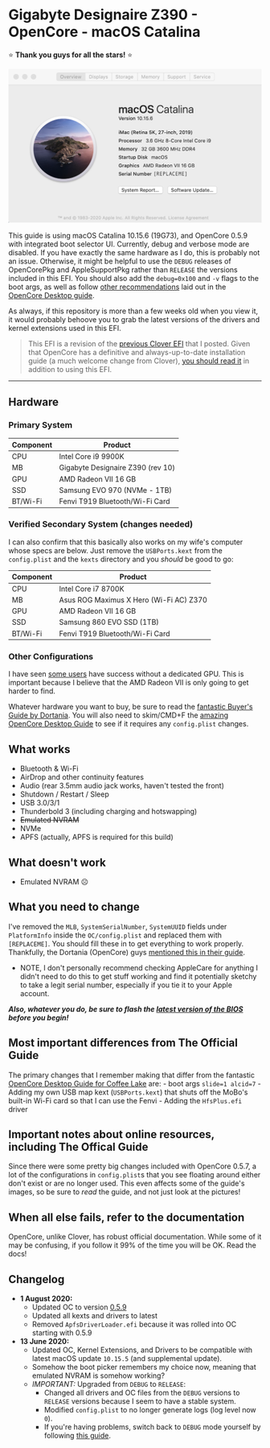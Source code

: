 # Gigabyte Designaire Z390 - OpenCore - macOS Catalina
⭐️ **Thank you guys for all the stars!** ⭐️

!["About this Mac" screenshot](about_screenshot.png)

This guide is using macOS Catalina 10.15.6 (19G73), and OpenCore 0.5.9 with integrated boot selector UI. Currently, debug and verbose mode are disabled. If you have exactly the same hardware as I do, this is probably not an issue. Otherwise, it might be helpful to use the `DEBUG` releases of OpenCorePkg and AppleSupportPkg rather than `RELEASE` the versions included in this EFI. You should also add the `debug=0x100` and `-v` flags to the boot args, as well as follow [other recommendations](https://desktop.dortania.ml/config.plist/coffee-lake.html#nvram) laid out in the [OpenCore Desktop guide](https://desktop.dortania.ml/).

As always, if this repository is more than a few weeks old when you view it, it would probably behoove you to grab the latest versions of the drivers and kernel extensions used in this EFI.

> This EFI is a revision of the [previous Clover EFI](https://github.com/baughmann/Catalina-Gigabyte-Designare-Z390-i9-9900k-EFI) that I posted. Given that OpenCore has a definitive and always-up-to-date installation guide (a much welcome change from Clover), [you should read it](https://dortania.github.io/OpenCore-Desktop-Guide/) in addition to using this EFI.

---

## Hardware

### Primary System

| Component | Product                           |
| --------- | --------------------------------- |
| CPU       | Intel Core i9 9900K               |
| MB        | Gigabyte Designaire Z390 (rev 10) |
| GPU       | AMD Radeon VII 16 GB              |
| SSD       | Samsung EVO 970 (NVMe - 1TB)      |
| BT/Wi-Fi  | Fenvi T919 Bluetooth/Wi-Fi Card   |

### Verified Secondary System (changes needed)

I can also confirm that this basically also works on my wife's computer whose specs are below. Just remove the `USBPorts.kext` from the `config.plist` and the `kexts` directory and you _should_ be good to go:

| Component | Product                                 |
| --------- | --------------------------------------- |
| CPU       | Intel Core i7 8700K                     |
| MB        | Asus ROG Maximus X Hero (Wi-Fi AC) Z370 |
| GPU       | AMD Radeon VII 16 GB                    |
| SSD       | Samsung 860 EVO SSD (1TB)               |
| BT/Wi-Fi  | Fenvi T919 Bluetooth/Wi-Fi Card         |

### Other Configurations

I have seen [some users](https://github.com/baughmann/Catalina-Gigabyte-Designare-Z390-i9-9900k-EFI/issues/1) have success without a dedicated GPU. This is important because I believe that the AMD Radeon VII is only going to get harder to find.

Whatever hardware you want to buy, be sure to read the [fantastic Buyer's Guide by Dortania](https://dortania.github.io/GPU-Buyers-Guide/). You will also need to skim/CMD+F the [amazing OpenCore Desktop Guide](https://dortania.github.io/OpenCore-Desktop-Guide/config.plist/coffee-lake.html) to see if it requires any `config.plist` changes.

## What works

- Bluetooth & Wi-Fi
- AirDrop and other continuity features
- Audio (rear 3.5mm audio jack works, haven't tested the front)
- Shutdown / Restart / Sleep
- USB 3.0/3/1
- Thunderbold 3 (including charging and hotswapping)
- ~~Emulated NVRAM~~
- NVMe
- APFS (actually, APFS is required for this build)

## What doesn't work
- Emulated NVRAM ☹️

## What you need to change

I've removed the `MLB`, `SystemSerialNumber`, `SystemUUID` fields under `PlatformInfo` inside the `OC/config.plist` and replaced them with `[REPLACEME]`. You should fill these in to get everything to work properly. Thankfully, the Dortania (OpenCore) guys [mentioned this in their guide](https://dortania.github.io/OpenCore-Desktop-Guide/post-install/iservices.html#generate-a-new-serial).

- NOTE, I don't personally recommend checking AppleCare for anything I didn't need to do this to get stuff working and find it potentially sketchy to take a legit serial number, especially if you tie it to your Apple account.

**_Also, whatever you do, be sure to flash the [latest version of the BIOS](https://www.gigabyte.com/us/Motherboard/Z390-DESIGNARE-rev-10/support#support-dl-bios) before you begin!_**

## Most important differences from The Official Guide

The primary changes that I remember making that differ from the fantastic [OpenCore Desktop Guide for Coffee Lake](https://dortania.github.io/OpenCore-Desktop-Guide/config.plist/coffee-lake.html) are: - boot args `slide=1 alcid=7` - Adding my own USB map kext (`USBPorts.kext`) that shuts off the MoBo's built-in Wi-Fi card so that I can use the Fenvi - Adding the `HfsPlus.efi` driver

## Important notes about online resources, including The Offical Guide

Since there were some pretty big changes included with OpenCore 0.5.7, a lot of the configurations in `config.plist`s that you see floating around either don't exist or are no longer used. This even affects some of the guide's images, so be sure to _read_ the guide, and not just look at the pictures!

## When all else fails, refer to the documentation

OpenCore, unlike Clover, has robust official documentation. While some of it may be confusing, if you follow it 99% of the time you will be OK. Read the docs!

## Changelog
- **1 August 2020:**
  - Updated OC to version [0.5.9](https://github.com/acidanthera/OpenCorePkg/releases/tag/0.5.9)
  - Updated all kexts and drivers to latest
  - Removed `ApfsDriverLoader.efi` because it was rolled into OC starting with 0.5.9
- **13 June 2020:**
  - Updated OC, Kernel Extensions, and Drivers to be compatible with latest macOS update `10.15.5` (and supplemental update).
  - Somehow the boot picker remembers my choice now, meaning that emulated NVRAM is somehow working?
  - _IMPORTANT:_ Upgraded from `DEBUG` to `RELEASE`:
    - Changed all drivers and OC files from the `DEBUG` versions to `RELEASE` versions because I seem to have a stable system.
    - Modified `config.plist` to no longer generate logs (log level now `0`).
    - If you're having problems, switch back to `DEBUG` mode yourself by following [this guide](https://dortania.github.io/OpenCore-Desktop-Guide/troubleshooting/debug.html).
